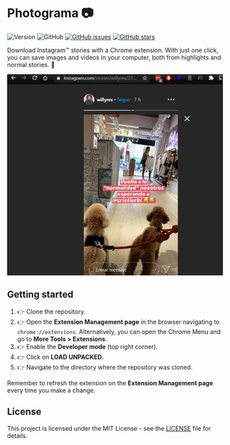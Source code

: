 # Photograma 📷

![Version](https://img.shields.io/badge/version-0.1-blue.svg)
![GitHub](https://img.shields.io/github/license/saespmar/photograma)
[![GitHub issues](https://img.shields.io/github/issues/saespmar/photograma)](https://github.com/saespmar/photograma/issues)
[![GitHub stars](https://img.shields.io/github/stars/saespmar/photograma)](https://github.com/saespmar/photograma/stargazers)

Download Instagram™ stories with a Chrome extension. With just one click, you can save images and videos in your computer, both from highlights and normal stories. 🚀

![Example](assets/example.gif)

## Getting started
1. 👉 Clone the repository.
2. 👉 Open the **Extension Management page** in the browser navigating to `chrome://extensions`. Alternatively, you can open the Chrome Menu and go to **More Tools > Extensions**.
3. 👉 Enable the **Developer mode** (top right corner).
4. 👉 Click on **LOAD UNPACKED**.
5. 👉 Navigate to the directory where the repository was cloned.

Remember to refresh the extension on the **Extension Management page** every time you make a change.

## License
This project is licensed under the MIT License - see the [LICENSE](LICENSE) file for details.
